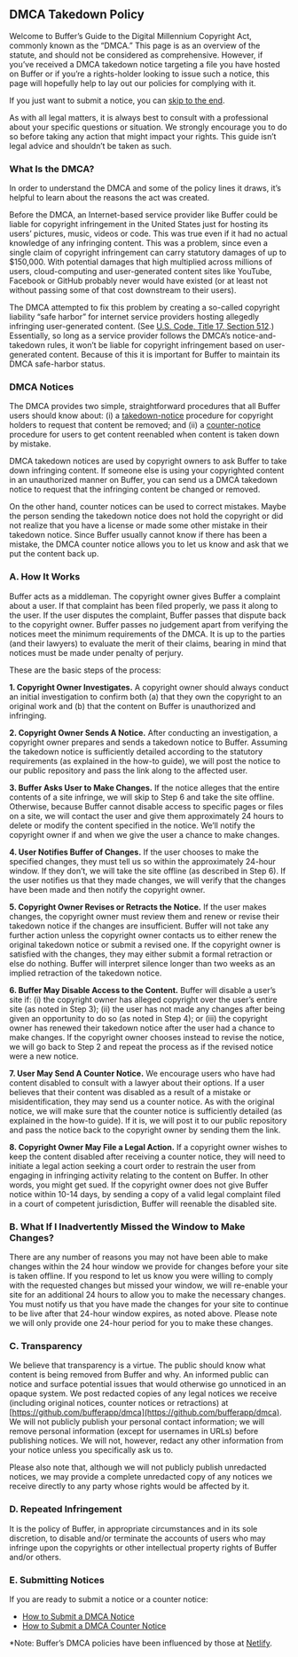DMCA Takedown Policy
--------------------

Welcome to Buffer’s Guide to the Digital Millennium Copyright Act, commonly known as the “DMCA.” This page is as an overview of the statute, and should not be considered as comprehensive. However, if you’ve received a DMCA takedown notice targeting a file you have hosted on Buffer or if you’re a rights-holder looking to issue such a notice, this page will hopefully help to lay out our policies for complying with it.

If you just want to submit a notice, you can [skip to the end](#submit-notice).

As with all legal matters, it is always best to consult with a professional about your specific questions or situation. We strongly encourage you to do so before taking any action that might impact your rights. This guide isn’t legal advice and shouldn’t be taken as such.

### What Is the DMCA?

In order to understand the DMCA and some of the policy lines it draws, it’s helpful to learn about the reasons the act was created.

Before the DMCA, an Internet-based service provider like Buffer could be liable for copyright infringement in the United States just for hosting its users’ pictures, music, videos or code. This was true even if it had no actual knowledge of any infringing content. This was a problem, since even a single claim of copyright infringement can carry statutory damages of up to $150,000. With potential damages that high multiplied across millions of users, cloud-computing and user-generated content sites like YouTube, Facebook or GitHub probably never would have existed (or at least not without passing some of that cost downstream to their users).

The DMCA attempted to fix this problem by creating a so-called copyright liability “safe harbor” for internet service providers hosting allegedly infringing user-generated content. (See [U.S. Code, Title 17, Section 512](http://www.copyright.gov/title17/92chap5.html#512).) Essentially, so long as a service provider follows the DMCA’s notice-and-takedown rules, it won’t be liable for copyright infringement based on user-generated content. Because of this it is important for Buffer to maintain its DMCA safe-harbor status.

### DMCA Notices

The DMCA provides two simple, straightforward procedures that all Buffer users should know about: (i) a [takedown-notice](https://buffer.com/dmca/notice) procedure for copyright holders to request that content be removed; and (ii) a [counter-notice](https://buffer.com/dmca/counter-notice) procedure for users to get content reenabled when content is taken down by mistake.

DMCA takedown notices are used by copyright owners to ask Buffer to take down infringing content. If someone else is using your copyrighted content in an unauthorized manner on Buffer, you can send us a DMCA takedown notice to request that the infringing content be changed or removed.

On the other hand, counter notices can be used to correct mistakes. Maybe the person sending the takedown notice does not hold the copyright or did not realize that you have a license or made some other mistake in their takedown notice. Since Buffer usually cannot know if there has been a mistake, the DMCA counter notice allows you to let us know and ask that we put the content back up.

### A. How It Works

Buffer acts as a middleman. The copyright owner gives Buffer a complaint about a user. If that complaint has been filed properly, we pass it along to the user. If the user disputes the complaint, Buffer passes that dispute back to the copyright owner. Buffer passes no judgement apart from verifying the notices meet the minimum requirements of the DMCA. It is up to the parties (and their lawyers) to evaluate the merit of their claims, bearing in mind that notices must be made under penalty of perjury.

These are the basic steps of the process:

**1\. Copyright Owner Investigates.** A copyright owner should always conduct an initial investigation to confirm both (a) that they own the copyright to an original work and (b) that the content on Buffer is unauthorized and infringing.

**2\. Copyright Owner Sends A Notice.** After conducting an investigation, a copyright owner prepares and sends a takedown notice to Buffer. Assuming the takedown notice is sufficiently detailed according to the statutory requirements (as explained in the how-to guide), we will post the notice to our public repository and pass the link along to the affected user.

**3\. Buffer Asks User to Make Changes.** If the notice alleges that the entire contents of a site infringe, we will skip to Step 6 and take the site offline. Otherwise, because Buffer cannot disable access to specific pages or files on a site, we will contact the user and give them approximately 24 hours to delete or modify the content specified in the notice. We’ll notify the copyright owner if and when we give the user a chance to make changes.

**4\. User Notifies Buffer of Changes.** If the user chooses to make the specified changes, they must tell us so within the approximately 24-hour window. If they don’t, we will take the site offline (as described in Step 6). If the user notifies us that they made changes, we will verify that the changes have been made and then notify the copyright owner.

**5\. Copyright Owner Revises or Retracts the Notice.** If the user makes changes, the copyright owner must review them and renew or revise their takedown notice if the changes are insufficient. Buffer will not take any further action unless the copyright owner contacts us to either renew the original takedown notice or submit a revised one. If the copyright owner is satisfied with the changes, they may either submit a formal retraction or else do nothing. Buffer will interpret silence longer than two weeks as an implied retraction of the takedown notice.

**6\. Buffer May Disable Access to the Content.** Buffer will disable a user’s site if: (i) the copyright owner has alleged copyright over the user’s entire site (as noted in Step 3); (ii) the user has not made any changes after being given an opportunity to do so (as noted in Step 4); or (iii) the copyright owner has renewed their takedown notice after the user had a chance to make changes. If the copyright owner chooses instead to revise the notice, we will go back to Step 2 and repeat the process as if the revised notice were a new notice.

**7\. User May Send A Counter Notice.** We encourage users who have had content disabled to consult with a lawyer about their options. If a user believes that their content was disabled as a result of a mistake or misidentification, they may send us a counter notice. As with the original notice, we will make sure that the counter notice is sufficiently detailed (as explained in the how-to guide). If it is, we will post it to our public repository and pass the notice back to the copyright owner by sending them the link.

**8\. Copyright Owner May File a Legal Action.** If a copyright owner wishes to keep the content disabled after receiving a counter notice, they will need to initiate a legal action seeking a court order to restrain the user from engaging in infringing activity relating to the content on Buffer. In other words, you might get sued. If the copyright owner does not give Buffer notice within 10-14 days, by sending a copy of a valid legal complaint filed in a court of competent jurisdiction, Buffer will reenable the disabled site.

### B. What If I Inadvertently Missed the Window to Make Changes?

There are any number of reasons you may not have been able to make changes within the 24 hour window we provide for changes before your site is taken offline. If you respond to let us know you were willing to comply with the requested changes but missed your window, we will re-enable your site for an additional 24 hours to allow you to make the necessary changes. You must notify us that you have made the changes for your site to continue to be live after that 24-hour window expires, as noted above. Please note we will only provide one 24-hour period for you to make these changes.

### C. Transparency

We believe that transparency is a virtue. The public should know what content is being removed from Buffer and why. An informed public can notice and surface potential issues that would otherwise go unnoticed in an opaque system. We post redacted copies of any legal notices we receive (including original notices, counter notices or retractions) at [https://github.com/bufferapp/dmca](https://github.com/bufferapp/dmca). We will not publicly publish your personal contact information; we will remove personal information (except for usernames in URLs) before publishing notices. We will not, however, redact any other information from your notice unless you specifically ask us to.

Please also note that, although we will not publicly publish unredacted notices, we may provide a complete unredacted copy of any notices we receive directly to any party whose rights would be affected by it.

### D. Repeated Infringement

It is the policy of Buffer, in appropriate circumstances and in its sole discretion, to disable and/or terminate the accounts of users who may infringe upon the copyrights or other intellectual property rights of Buffer and/or others.

### E. Submitting Notices

If you are ready to submit a notice or a counter notice:

*   [How to Submit a DMCA Notice](https://buffer.com/dmca/notice)
*   [How to Submit a DMCA Counter Notice](https://buffer.com/dmca/counter-notice)

\*Note: Buffer’s DMCA policies have been influenced by those at [Netlify](https://www.netlify.com/dmca/).